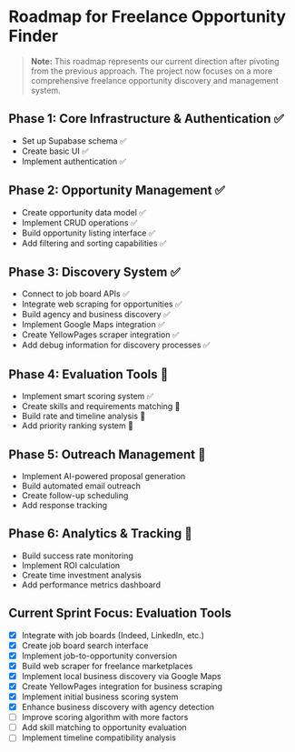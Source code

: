 
# Roadmap for Freelance Opportunity Finder

> **Note:** This roadmap represents our current direction after pivoting from the previous approach. The project now focuses on a more comprehensive freelance opportunity discovery and management system.

## **Phase 1: Core Infrastructure & Authentication ✅**
- Set up Supabase schema ✅
- Create basic UI ✅
- Implement authentication ✅

## **Phase 2: Opportunity Management ✅**
- Create opportunity data model ✅
- Implement CRUD operations ✅
- Build opportunity listing interface ✅
- Add filtering and sorting capabilities ✅

## **Phase 3: Discovery System ✅**
- Connect to job board APIs ✅
- Integrate web scraping for opportunities ✅
- Build agency and business discovery ✅
- Implement Google Maps integration ✅
- Create YellowPages scraper integration ✅
- Add debug information for discovery processes ✅

## **Phase 4: Evaluation Tools 🔄**
- Implement smart scoring system ✅
- Create skills and requirements matching 🔄
- Build rate and timeline analysis 🔲
- Add priority ranking system 🔲

## **Phase 5: Outreach Management 🔲**
- Implement AI-powered proposal generation
- Build automated email outreach
- Create follow-up scheduling
- Add response tracking

## **Phase 6: Analytics & Tracking 🔲**
- Build success rate monitoring
- Implement ROI calculation
- Create time investment analysis
- Add performance metrics dashboard

## **Current Sprint Focus: Evaluation Tools**
- [x] Integrate with job boards (Indeed, LinkedIn, etc.)
- [x] Create job board search interface
- [x] Implement job-to-opportunity conversion
- [x] Build web scraper for freelance marketplaces
- [x] Implement local business discovery via Google Maps
- [x] Create YellowPages integration for business scraping
- [x] Implement initial business scoring system
- [x] Enhance business discovery with agency detection
- [ ] Improve scoring algorithm with more factors
- [ ] Add skill matching to opportunity evaluation
- [ ] Implement timeline compatibility analysis
